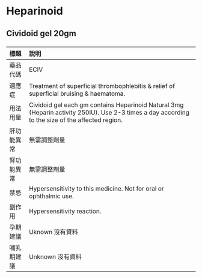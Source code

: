 # Heparinoid

## Cividoid gel 20gm

##### 

| 標題       | 說明                                                                                                                                             |
|:-----------|:-------------------------------------------------------------------------------------------------------------------------------------------------|
| 藥品代碼   | ECIV                                                                                                                                             |
| 適應症     | Treatment of superficial thrombophlebitis & relief of superficial bruising & haematoma.                                                          |
| 用法用量   | Cividoid gel each gm contains Heparinoid Natural 3mg (Heparin activity 250IU). Use 2-3 times a day according to the size of the affected region. |
| 肝功能異常 | 無需調整劑量                                                                                                                                     |
| 腎功能異常 | 無需調整劑量                                                                                                                                     |
| 禁忌       | Hypersensitivity to this medicine. Not for oral or ophthalmic use.                                                                               |
| 副作用     | Hypersensitivity reaction.                                                                                                                       |
| 孕期建議   | Uknown 沒有資料                                                                                                                                  |
| 哺乳期建議 | Unknown 沒有資料                                                                                                                                 |

